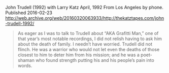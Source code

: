 John Trudell (1992) with Larry Katz
April, 1992 From Los Angeles by phone. Published 2016-02-23
http://web.archive.org/web/20160320063933/http://thekatztapes.com/john-trudell-1992/

> As eager as I was to talk to Trudell about “AKA Grafitti Man,” one
> of that year’s most notable recordings, I did not relish having to
> ask him about the death of family. I needn’t have worried. Trudell
> did not flinch. He was a warrior who would not let even the deaths
> of those closest to him to deter him from his mission; and he was a
> poet-shaman who found strength putting his and his people’s pain
> into words.
